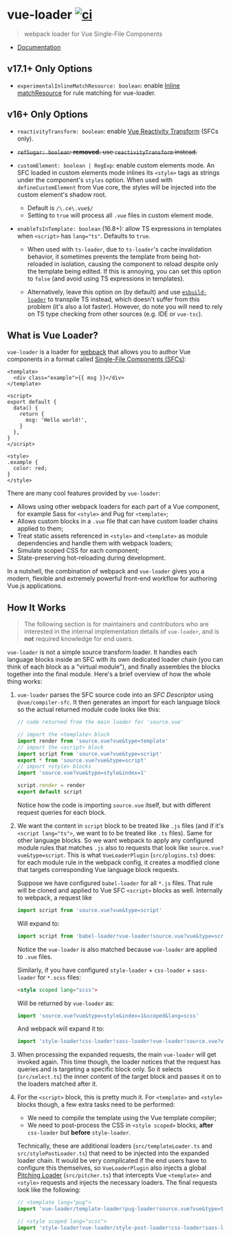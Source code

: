 # vue-loader [![ci](https://github.com/vuejs/vue-loader/actions/workflows/ci.yml/badge.svg?branch=main)](https://github.com/vuejs/vue-loader/actions/workflows/ci.yml)

> webpack loader for Vue Single-File Components

- [Documentation](https://vue-loader.vuejs.org)

## v17.1+ Only Options

- `experimentalInlineMatchResource: boolean`: enable [Inline matchResource](https://webpack.js.org/api/loaders/#inline-matchresource) for rule matching for vue-loader.

## v16+ Only Options

- `reactivityTransform: boolean`: enable [Vue Reactivity Transform](https://github.com/vuejs/rfcs/discussions/369) (SFCs only).

- ~~`refSugar: boolean`: **removed.** use `reactivityTransform` instead.~~

- `customElement: boolean | RegExp`: enable custom elements mode. An SFC loaded in custom elements mode inlines its `<style>` tags as strings under the component's `styles` option. When used with `defineCustomElement` from Vue core, the styles will be injected into the custom element's shadow root.

  - Default is `/\.ce\.vue$/`
  - Setting to `true` will process all `.vue` files in custom element mode.

- `enableTsInTemplate: boolean` (16.8+): allow TS expressions in templates when `<script>` has `lang="ts"`. Defaults to `true`.

  - When used with `ts-loader`, due to `ts-loader`'s cache invalidation behavior, it sometimes prevents the template from being hot-reloaded in isolation, causing the component to reload despite only the template being edited. If this is annoying, you can set this option to `false` (and avoid using TS expressions in templates).

  - Alternatively, leave this option on (by default) and use [`esbuild-loader`](https://github.com/privatenumber/esbuild-loader) to transpile TS instead, which doesn't suffer from this problem (it's also a lot faster). However, do note you will need to rely on TS type checking from other sources (e.g. IDE or `vue-tsc`).

## What is Vue Loader?

`vue-loader` is a loader for [webpack](https://webpack.js.org/) that allows you to author Vue components in a format called [Single-File Components (SFCs)](./docs/spec.md):

```vue
<template>
  <div class="example">{{ msg }}</div>
</template>

<script>
export default {
  data() {
    return {
      msg: 'Hello world!',
    }
  },
}
</script>

<style>
.example {
  color: red;
}
</style>
```

There are many cool features provided by `vue-loader`:

- Allows using other webpack loaders for each part of a Vue component, for example Sass for `<style>` and Pug for `<template>`;
- Allows custom blocks in a `.vue` file that can have custom loader chains applied to them;
- Treat static assets referenced in `<style>` and `<template>` as module dependencies and handle them with webpack loaders;
- Simulate scoped CSS for each component;
- State-preserving hot-reloading during development.

In a nutshell, the combination of webpack and `vue-loader` gives you a modern, flexible and extremely powerful front-end workflow for authoring Vue.js applications.

## How It Works

> The following section is for maintainers and contributors who are interested in the internal implementation details of `vue-loader`, and is **not** required knowledge for end users.

`vue-loader` is not a simple source transform loader. It handles each language blocks inside an SFC with its own dedicated loader chain (you can think of each block as a "virtual module"), and finally assembles the blocks together into the final module. Here's a brief overview of how the whole thing works:

1. `vue-loader` parses the SFC source code into an _SFC Descriptor_ using `@vue/compiler-sfc`. It then generates an import for each language block so the actual returned module code looks like this:

   ```js
   // code returned from the main loader for 'source.vue'

   // import the <template> block
   import render from 'source.vue?vue&type=template'
   // import the <script> block
   import script from 'source.vue?vue&type=script'
   export * from 'source.vue?vue&type=script'
   // import <style> blocks
   import 'source.vue?vue&type=style&index=1'

   script.render = render
   export default script
   ```

   Notice how the code is importing `source.vue` itself, but with different request queries for each block.

2. We want the content in `script` block to be treated like `.js` files (and if it's `<script lang="ts">`, we want to to be treated like `.ts` files). Same for other language blocks. So we want webpack to apply any configured module rules that matches `.js` also to requests that look like `source.vue?vue&type=script`. This is what `VueLoaderPlugin` (`src/plugins.ts`) does: for each module rule in the webpack config, it creates a modified clone that targets corresponding Vue language block requests.

   Suppose we have configured `babel-loader` for all `*.js` files. That rule will be cloned and applied to Vue SFC `<script>` blocks as well. Internally to webpack, a request like

   ```js
   import script from 'source.vue?vue&type=script'
   ```

   Will expand to:

   ```js
   import script from 'babel-loader!vue-loader!source.vue?vue&type=script'
   ```

   Notice the `vue-loader` is also matched because `vue-loader` are applied to `.vue` files.

   Similarly, if you have configured `style-loader` + `css-loader` + `sass-loader` for `*.scss` files:

   ```html
   <style scoped lang="scss">
   ```

   Will be returned by `vue-loader` as:

   ```js
   import 'source.vue?vue&type=style&index=1&scoped&lang=scss'
   ```

   And webpack will expand it to:

   ```js
   import 'style-loader!css-loader!sass-loader!vue-loader!source.vue?vue&type=style&index=1&scoped&lang=scss'
   ```

3. When processing the expanded requests, the main `vue-loader` will get invoked again. This time though, the loader notices that the request has queries and is targeting a specific block only. So it selects (`src/select.ts`) the inner content of the target block and passes it on to the loaders matched after it.

4. For the `<script>` block, this is pretty much it. For `<template>` and `<style>` blocks though, a few extra tasks need to be performed:

   - We need to compile the template using the Vue template compiler;
   - We need to post-process the CSS in `<style scoped>` blocks, **after** `css-loader` but **before** `style-loader`.

   Technically, these are additional loaders (`src/templateLoader.ts` and `src/stylePostLoader.ts`) that need to be injected into the expanded loader chain. It would be very complicated if the end users have to configure this themselves, so `VueLoaderPlugin` also injects a global [Pitching Loader](https://webpack.js.org/api/loaders/#pitching-loader) (`src/pitcher.ts`) that intercepts Vue `<template>` and `<style>` requests and injects the necessary loaders. The final requests look like the following:

   ```js
   // <template lang="pug">
   import 'vue-loader/template-loader!pug-loader!source.vue?vue&type=template'

   // <style scoped lang="scss">
   import 'style-loader!vue-loader/style-post-loader!css-loader!sass-loader!vue-loader!source.vue?vue&type=style&index=1&scoped&lang=scss'
   ```
